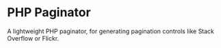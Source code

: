 PHP Paginator
=============

A lightweight PHP paginator, for generating pagination controls like Stack Overflow or Flickr.
